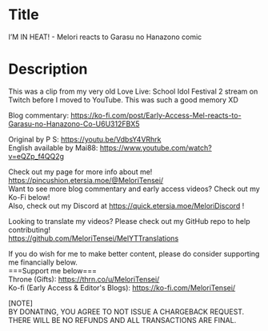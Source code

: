 # Title
I’M IN HEAT! - Melori reacts to Garasu no Hanazono comic<br>

# Description
This was a clip from my very old Love Live: School Idol Festival 2 stream on Twitch before I moved to YouTube. This was such a good memory XD<br>

Blog commentary: https://ko-fi.com/post/Early-Access-Mel-reacts-to-Garasu-no-Hanazono-Co-U6U312FBX5<br>

Original by P S: https://youtu.be/VdbsY4VRhrk<br>
English available by Mai88: https://www.youtube.com/watch?v=eQZp_f4QQ2g<br>

Check out my page for more info about me! https://pincushion.etersia.moe/@MeloriTensei/<br>
Want to see more blog commentary and early access videos? Check out my Ko-Fi below!<br>
Also, check out my Discord at https://quick.etersia.moe/MeloriDiscord !<br>

Looking to translate my videos? Please check out my GitHub repo to help contributing!<br>
https://github.com/MeloriTensei/MelYTTranslations<br>

If you do wish for me to make better content, please do consider supporting me financially below.<br>
===Support me below===<br>
Throne (Gifts): https://thrn.co/u/MeloriTensei/<br>
Ko-fi (Early Access & Editor's Blogs): https://ko-fi.com/MeloriTensei/<br>

[NOTE]<br>
BY DONATING, YOU AGREE TO NOT ISSUE A CHARGEBACK REQUEST. THERE WILL BE NO REFUNDS AND ALL TRANSACTIONS ARE FINAL.<br>